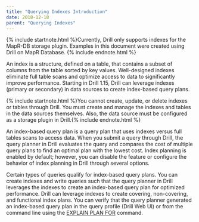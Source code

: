 ```yaml
---
title: "Querying Indexes Introduction"
date: 2018-12-18
parent: "Querying Indexes"
---  
```


{% include startnote.html %}Currently, Drill only supports indexes for the MapR-DB storage plugin. Examples in this document were created using Drill on MapR Database. {% include endnote.html %}

An index is a structure, defined on a table, that contains a subset of columns from the table sorted by key values. Well-designed indexes eliminate full table scans and optimize access to data to significantly improve performance. Starting in Drill 1.15, Drill can leverage indexes (primary or secondary) in data sources to create index-based query plans. 

{% include startnote.html %}You cannot create, update, or delete indexes or tables through Drill. You must create and manage the indexes and tables in the data sources themselves. Also, the data source must be configured as a storage plugin in Drill.{% include endnote.html %}

An index-based query plan is a query plan that uses indexes versus full tables scans to access data. When you submit a query through Drill, the query planner in Drill evaluates the query and compares the cost of multiple query plans to find an optimal plan with the lowest cost. Index planning is enabled by default; however, you can disable the feature or configure the behavior of index planning in Drill through several options. 

Certain types of queries qualify for index-based query plans. You can create indexes and write queries such that the query planner in Drill leverages the indexes to create an index-based query plan for optimized performance. Drill can leverage indexes to create covering, non-covering, and functional index plans. You can verify that the query planner generated an index-based query plan in the query profile (Drill Web UI) or from the command line using the [EXPLAIN PLAN FOR]({{site.baseurl}}/docs/explain/#explain-for-physical-plans) command. 
